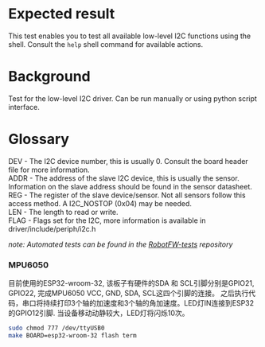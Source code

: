 Expected result
===============
This test enables you to test all available low-level I2C functions using the shell.
Consult the `help` shell command for available actions.

Background
==========
Test for the low-level I2C driver.  Can be run manually or using python script interface.

Glossary
==========
DEV - The I2C device number, this is usually 0.
Consult the board header file for more information.</br>
ADDR - The address of the slave I2C device, this is usually the sensor.
Information on the slave address should be found in the sensor datasheet.</br>
REG - The register of the slave device/sensor.
Not all sensors follow this access method.
A I2C_NOSTOP (0x04) may be needed.</br>
LEN - The length to read or write.</br>
FLAG - Flags set for the I2C, more information is available in driver/include/periph/i2c.h

_note: Automated tests can be found in the
[RobotFW-tests](https://githubfast.com/RIOT-OS/RobotFW-tests/tree/master/tests/periph/i2c)
repository_

### MPU6050
目前使用的ESP32-wroom-32, 该板子有硬件的SDA 和 SCL引脚分别是GPIO21, GPIO22, 完成MPU6050 VCC, GND, SDA, SCL这四个引脚的连接。
之后执行代码，串口将持续打印3个轴的加速度和3个轴的角加速度。LED灯IN连接到ESP32的GPIO12引脚.
当设备移动动静较大，LED灯将闪烁10次。
```bash
sudo chmod 777 /dev/ttyUSB0
make BOARD=esp32-wroom-32 flash term
```